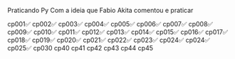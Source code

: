 Praticando Py
Com a ideia que Fabio Akita comentou e praticar

cp001✅
cp002✅
cp003✅
cp004✅
cp005✅
cp006✅
cp007✅
cp008✅
cp009✅
cp010✅
cp011✅
cp012✅
cp013✅
cp014✅
cp015✅
cp016✅
cp017✅
cp018✅
cp019✅
cp020✅
cp021✅
cp022✅
cp023✅
cp024✅
cp024✅
cp025✅
cp030
cp40
cp41
cp42
cp43
cp44
cp45
